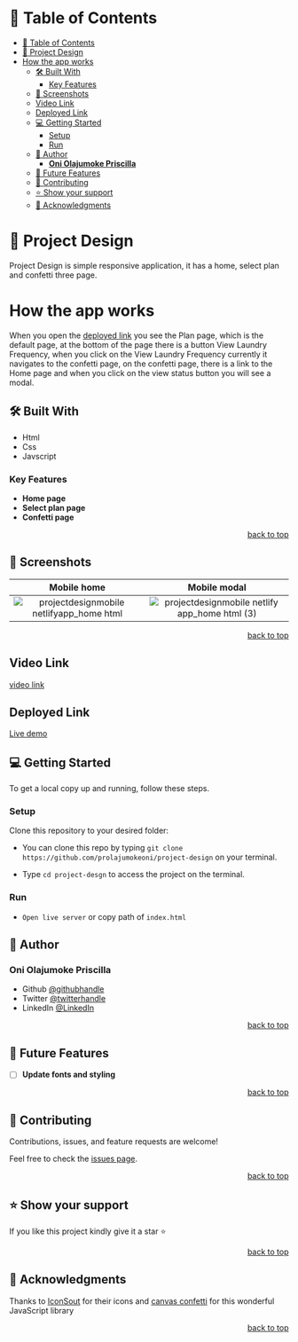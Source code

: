 <a name="readme-top"></a>

# 📗 Table of Contents

- [📗 Table of Contents](#-table-of-contents)
- [📖 Project Design ](#-project-design-)
- [How the app works](#how-the-app-works)
	- [🛠 Built With ](#-built-with-)
		- [Key Features ](#key-features-)
	- [🎥 Screenshots ](#-screenshots-)
	- [Video Link ](#video-link-)
	- [Deployed Link ](#deployed-link-)
	- [💻 Getting Started ](#-getting-started-)
		- [Setup](#setup)
		- [Run](#run)
	- [👥 Author ](#-author-)
		- [**Oni Olajumoke Priscilla**](#oni-olajumoke-priscilla)
	- [🔭 Future Features ](#-future-features-)
	- [🤝 Contributing ](#-contributing-)
	- [⭐️ Show your support ](#️-show-your-support-)
	- [🙏 Acknowledgments ](#-acknowledgments-)

<!-- PROJECT DESCRIPTION -->

# 📖 Project Design <a name="about-project"></a>
 
Project Design is simple responsive application, it has a home, select plan and confetti three page.

# How the app works
   When you open the [deployed link](https://projectdesignmobile.netlify.app/) you see the Plan page, which is the default page, at the bottom of the page  there is a button View Laundry Frequency, when you click on the View Laundry Frequency currently it navigates  to the confetti page, on the confetti page, there is a link to the Home page and when you click on the view status button you will see a modal.
## 🛠 Built With <a name="built-with"></a>

- Html
- Css
- Javscript



<!-- Features -->

### Key Features <a name="key-features"></a>
 

- **Home page** 
- **Select plan page** 
- **Confetti page** 
  

<p align="right"><a href="#readme-top">back to top</a></p>
 
 
  
## 🎥 Screenshots <a name="screenshot"></a>


Mobile home          |  Mobile modal    
:-------------------------:|:-------------------------:
![projectdesignmobile netlifyapp_home html](https://github.com/prolajumokeoni/dog-api/assets/69638013/0612c22e-1d38-423d-b34a-d0026b6924c7)  |  ![projectdesignmobile netlify app_home html (3)](https://github.com/prolajumokeoni/dog-api/assets/69638013/9c358c47-8397-47a1-adb3-33baf7eaa5f9)

<p align="right"><a href="#readme-top">back to top</a></p>

## Video Link <a name="video"></a>

[video link](
https://github.com/prolajumokeoni/project-design/assets/69638013/b93895df-a4ba-4f31-abe6-458ed794db5e)


## Deployed Link <a name="Live Demo"></a>

[Live demo](https://projectdesignmobile.netlify.app/)


<!-- GETTING STARTED -->

## 💻 Getting Started <a name="getting-started"></a>
 

To get a local copy up and running, follow these steps.



### Setup

Clone this repository to your desired folder:

- You can clone this repo by typing `git clone https://github.com/prolajumokeoni/project-design` on your terminal.

- Type `cd project-desgn` to access the project on the terminal.

### Run  
- `Open live server` or copy path of `index.html` 
 
 

 

## 👥 Author <a name="authors"></a>
 

### **Oni Olajumoke Priscilla**

- Github [@githubhandle](https://github.com/prolajumokeoni)
- Twitter [@twitterhandle](https://twitter.com/prolajumokeoni)
- LinkedIn [@LinkedIn](https://www.linkedin.com/in/prolajumokeoni)

<p align="right"><a href="#readme-top">back to top</a></p>

<!-- FUTURE FEATURES -->

## 🔭 Future Features <a name="future-features"></a>
 

- [ ] **Update fonts and styling**

<p align="right"><a href="#readme-top">back to top</a></p>

<!-- CONTRIBUTING -->

## 🤝 Contributing <a name="contributing"></a>

Contributions, issues, and feature requests are welcome!

Feel free to check the [issues page](../../issues/).

<p align="right"><a href="#readme-top">back to top</a></p>

<!-- SUPPORT -->

## ⭐️ Show your support <a name="support"></a> 

If you like this project kindly give it a star ⭐️

<p align="right"><a href="#readme-top">back to top</a></p>

<!-- ACKNOWLEDGEMENTS -->

## 🙏 Acknowledgments <a name="acknowledgements"></a>
 
 Thanks to [ IconSout](https://iconscout.com/unicons/explore/line?redirect=%2Funicons%2Fexplore%2Fline%3Fcolor%3D%2525236563FF%26name%3Darrow-left) for their icons and [canvas confetti](https://github.com/catdad/canvas-confetti) for this wonderful JavaScript library

<p align="right"><a href="#readme-top">back to top</a></p>

 